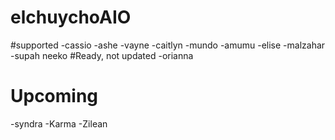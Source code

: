 # elchuychoAIO
#supported
-cassio
-ashe
-vayne
-caitlyn
-mundo
-amumu
-elise
-malzahar
-supah neeko
#Ready, not updated
-orianna
# Upcoming
-syndra
-Karma
-Zilean
